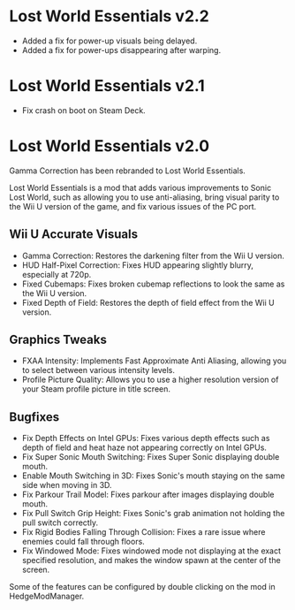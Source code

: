 # Lost World Essentials v2.2
* Added a fix for power-up visuals being delayed.
* Added a fix for power-ups disappearing after warping.

# Lost World Essentials v2.1
* Fix crash on boot on Steam Deck.

# Lost World Essentials v2.0

Gamma Correction has been rebranded to Lost World Essentials.

Lost World Essentials is a mod that adds various improvements to Sonic Lost World, such as allowing you to use anti-aliasing, bring visual parity to the Wii U version of the game, and fix various issues of the PC port.

## Wii U Accurate Visuals

* Gamma Correction: Restores the darkening filter from the Wii U version.
* HUD Half-Pixel Correction: Fixes HUD appearing slightly blurry, especially at 720p.
* Fixed Cubemaps: Fixes broken cubemap reflections to look the same as the Wii U version.
* Fixed Depth of Field: Restores the depth of field effect from the Wii U version.

## Graphics Tweaks

* FXAA Intensity: Implements Fast Approximate Anti Aliasing, allowing you to select between various intensity levels.
* Profile Picture Quality: Allows you to use a higher resolution version of your Steam profile picture in title screen.

## Bugfixes

* Fix Depth Effects on Intel GPUs: Fixes various depth effects such as depth of field and heat haze not appearing correctly on Intel GPUs.
* Fix Super Sonic Mouth Switching: Fixes Super Sonic displaying double mouth.
* Enable Mouth Switching in 3D: Fixes Sonic's mouth staying on the same side when moving in 3D.
* Fix Parkour Trail Model: Fixes parkour after images displaying double mouth.
* Fix Pull Switch Grip Height: Fixes Sonic's grab animation not holding the pull switch correctly.
* Fix Rigid Bodies Falling Through Collision: Fixes a rare issue where enemies could fall through floors.
* Fix Windowed Mode: Fixes windowed mode not displaying at the exact specified resolution, and makes the window spawn at the center of the screen.

Some of the features can be configured by double clicking on the mod in HedgeModManager.